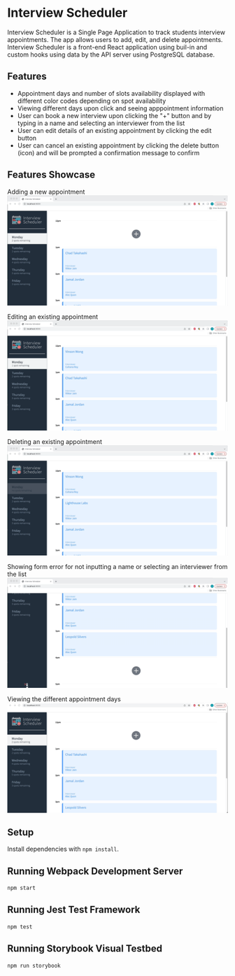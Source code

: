 # Interview Scheduler

Interview Scheduler is a Single Page Application to track students interview appointments. The app allows users to add, edit, and delete appointments. Interview Scheduler is a front-end React application using buil-in and custom hooks using data by the API server using PostgreSQL database. 


## Features
- Appointment days and number of slots availability displayed with different color codes depending on spot availability
- Viewing different days upon click and seeing apppointment information
- User can book a new interview upon clicking the "+" button and by typing in a name and selecting an interviewer from the list
- User can edit details of an existing appointment by clicking the edit button
- User can cancel an existing appointment by clicking the delete button (icon) and will be prompted a confirmation message to confirm

## Features Showcase

Adding a new appointment
![](https://github.com/kruciall/scheduler/blob/master/public/gifs/scheduler-addappt-gif.gif)

Editing an existing appointment
![](https://github.com/kruciall/scheduler/blob/master/public/gifs/scheduler-editingappt-gif.gif)

Deleting an existing appointment
![](https://github.com/kruciall/scheduler/blob/master/public/gifs/scheduler-deletingappt-gif.gif)

Showing form error for not inputting a name or selecting an interviewer from the list
![](https://github.com/kruciall/scheduler/blob/master/public/gifs/scheduler-formerror-gif.gif)

Viewing the different appointment days
![](https://github.com/kruciall/scheduler/blob/master/public/gifs/scheduler-showcase-gif.gif)


## Setup

Install dependencies with `npm install`.

## Running Webpack Development Server

```sh
npm start
```

## Running Jest Test Framework

```sh
npm test
```

## Running Storybook Visual Testbed

```sh
npm run storybook
```
